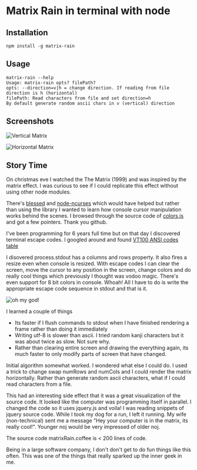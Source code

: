 # Matrix Rain in terminal with node

## Installation

```
npm install -g matrix-rain
```

## Usage

```
matrix-rain --help
Usage: matrix-rain opts? filePath?
opts: --direction=v|h = change direction. If reading from file direction is h (horizontal)
filePath: Read characters from file and set direction=h
By default generate random ascii chars in v (vertical) direction
```
## Screenshots

![Vertical Matrix](https://media.giphy.com/media/NA5S7F2dikADu/giphy.gif)

![Horizontal Matrix](hhttps://media.giphy.com/media/uSV1MnXz3RM3u/giphy.gif)

## Story Time
On christmas eve I watched the The Matrix (1999) and was inspired by the matrix effect. I was curious to see if I could replicate this effect without using other node modules.

There's [blessed](https://github.com/chjj/blessed) and [node-ncurses](https://github.com/mscdex/node-ncurses) which would have helped but rather than using the library I wanted to learn how console cursor manipulation works behind the scenes. I browsed through the source code of [colors.js](https://github.com/marak/colors.js/) and got a few pointers. Thank you github.

I've been programming for 6 years full time but on that day I discovered terminal escape codes. I googled around and found [VT100 ANSI codes table](http://ascii-table.com/ansi-escape-sequences-vt-100.php)

I disovered process.stdout has a columns and rows property. It also fires a resize even when console is resized. With escape codes I can clear the screen, move the cursor to any position in the screen, change colors and do really cool things which previously I thought was vodoo magic. There's even support for 8 bit colors in console. Whoah! All I have to do is write the appropriate escape code sequence in stdout and that is it.

![oh my god!](http://suptg.thisisnotatrueending.com/archive/25731506/images/1372606872145.gif)

I learned a couple of things

 * Its faster if I flush commands to stdout when I have finished rendering a frame rather than doing it immediately
 * Writing utf-8 is slower than ascii. I tried random kanji characters but it was about twice as slow. Not sure why.
 * Rather than clearing entire screen and drawing the everything again, its much faster to only modify parts of screen that have changed.
 
Initial algorithm somewhat worked. I wondered what else I could do. I used a trick to change swap numRows and numCols and I could render the matrix horizontally. Rather than generate random ascii characters, what if I could read characters from a file.

This had an interesting side effect that it was a great visualization of the source code. It looked like the computer was programming itself in parallel. I changed the code so it uses jquery.js and voila! I was reading snippets of jquery source code. While I took my dog for a run, I left it running. My wife (non-technical) sent me a message "Hey your computer is in the matrix, its really cool!". Younger noj would be very impressed of older noj.

The source code matrixRain.coffee is < 200 lines of code. 

Being in a large software company, I don't don't get to do fun things like this often. This was one of the things that really sparked up the inner geek in me. 
